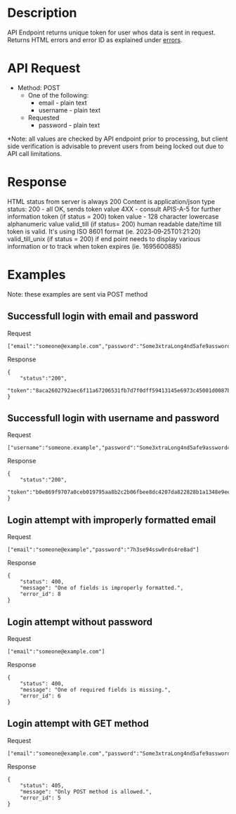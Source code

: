 # Description
API Endpoint returns unique token for user whos data is sent in request. Returns HTML errors and error ID as explained under [errors](https://github.com/pebasics/api-docs/tree/main/Errors).

# API Request
- Method: POST
    - One of the following:
        - email - plain text
        - username - plain text
    - Requested
        - password - plain text

*Note: all values are checked by API endpoint prior to processing, but client side verification is advisable to prevent users from being locked out due to API call limitations.

# Response
HTML status from server is always 200
Content is application/json type
    status:
        200 - all OK, sends token value
        4XX - consult APIS-A-5 for further information
    token (if status = 200)
        token value - 128 character lowercase alphanumeric value
    valid_till (if status= 200)
        human readable date/time till token is valid. It's using ISO 8601 format (ie. 2023‐09‐25T01:21:20)
    valid_till_unix (if status = 200)
        if end point needs to display various information or to track when token expires (ie. 1695600885)

# Examples
Note: these examples are sent via POST method
## Successfull login with email and password
Request
```
["email":"someone@example.com","password":"Some3xtraLong4nd5afe9assword"]
```

Response
```
{
    "status":"200",
    "token":"8aca2602792aec6f11a67206531fb7d7f0dff59413145e6973c45001d0087b42d11bc645413aeff63a42391a39145a591a92200d560195e53b478584fdae231a"
}
```

## Successfull login with username and password
Request
```
["username":"someone.example","password":"Some3xtraLong4nd5afe9assword4gain"]
```

Response
```
{
    "status":"200",
    "token":"b0e869f9707a0ceb019795aa8b2c2b06fbee8dc4207da822828b1a1348e9eeb9b38eb12517c150cbce3cd653c09d3314c7dfbf53a54358b97f1d4c0f6b68103f"
}
```

## Login attempt with improperly formatted email
Request
```
["email":"someone@example","password":"7h3se94ssw0rds4re8ad"]
```

Response
```
{
    "status": 400,
    "message": "One of fields is improperly formatted.",
    "error_id": 8
}
```

## Login attempt without password
Request
```
["email":"someone@example.com"]
```

Response
```
{
    "status": 400,
    "message": "One of required fields is missing.",
    "error_id": 6
}
```

## Login attempt with GET method
Request
```
["email":"someone@example.com","password":"Some3xtraLong4nd5afe9assword"]
```

Response
```
{
    "status": 405,
    "message": "Only POST method is allowed.",
    "error_id": 5
}
```
